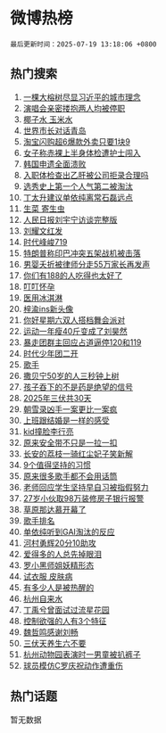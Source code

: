 # 微博热榜

`最后更新时间：2025-07-19 13:18:06 +0800`

## 热门搜索

1. [一棵大榕树尽显习近平的城市理念](https://m.weibo.cn/search?containerid=100103type%3D1%26t%3D10%26q%3D%23%E4%B8%80%E6%A3%B5%E5%A4%A7%E6%A6%95%E6%A0%91%E5%B0%BD%E6%98%BE%E4%B9%A0%E8%BF%91%E5%B9%B3%E7%9A%84%E5%9F%8E%E5%B8%82%E7%90%86%E5%BF%B5%23&stream_entry_id=51&isnewpage=1&extparam=seat%3D1%26stream_entry_id%3D51%26c_type%3D51%26pos%3D0%26cate%3D10103%26q%3D%2523%25E4%25B8%2580%25E6%25A3%25B5%25E5%25A4%25A7%25E6%25A6%2595%25E6%25A0%2591%25E5%25B0%25BD%25E6%2598%25BE%25E4%25B9%25A0%25E8%25BF%2591%25E5%25B9%25B3%25E7%259A%2584%25E5%259F%258E%25E5%25B8%2582%25E7%2590%2586%25E5%25BF%25B5%2523%26filter_type%3Drealtimehot%26dgr%3D0%26display_time%3D1752902284%26pre_seqid%3D1752902284917011858583)
1. [演唱会亲密搂抱两人均被停职](https://m.weibo.cn/search?containerid=100103type%3D1%26t%3D10%26q%3D%23%E6%BC%94%E5%94%B1%E4%BC%9A%E4%BA%B2%E5%AF%86%E6%90%82%E6%8A%B1%E4%B8%A4%E4%BA%BA%E5%9D%87%E8%A2%AB%E5%81%9C%E8%81%8C%23&stream_entry_id=31&isnewpage=1&extparam=seat%3D1%26stream_entry_id%3D31%26band_rank%3D1%26flag%3D2%26filter_type%3Drealtimehot%26c_type%3D31%26pos%3D0%26realpos%3D1%26cate%3D5001%26q%3D%2523%25E6%25BC%2594%25E5%2594%25B1%25E4%25BC%259A%25E4%25BA%25B2%25E5%25AF%2586%25E6%2590%2582%25E6%258A%25B1%25E4%25B8%25A4%25E4%25BA%25BA%25E5%259D%2587%25E8%25A2%25AB%25E5%2581%259C%25E8%2581%258C%2523%26lcate%3D5001%26dgr%3D0%26display_time%3D1752902284%26pre_seqid%3D1752902284917011858583)
1. [椰子水 玉米水](https://m.weibo.cn/search?containerid=100103type%3D1%26t%3D10%26q%3D%E6%A4%B0%E5%AD%90%E6%B0%B4+%E7%8E%89%E7%B1%B3%E6%B0%B4&stream_entry_id=31&isnewpage=1&extparam=seat%3D1%26stream_entry_id%3D31%26band_rank%3D2%26flag%3D2%26filter_type%3Drealtimehot%26c_type%3D31%26pos%3D1%26realpos%3D2%26cate%3D5001%26q%3D%25E6%25A4%25B0%25E5%25AD%2590%25E6%25B0%25B4%2520%25E7%258E%2589%25E7%25B1%25B3%25E6%25B0%25B4%26lcate%3D5001%26dgr%3D0%26display_time%3D1752902284%26pre_seqid%3D1752902284917011858583)
1. [世界市长对话青岛](https://m.weibo.cn/search?containerid=100103type%3D1%26t%3D10%26q%3D%23%E4%B8%96%E7%95%8C%E5%B8%82%E9%95%BF%E5%AF%B9%E8%AF%9D%E9%9D%92%E5%B2%9B%23&stream_entry_id=31&isnewpage=1&extparam=seat%3D1%26stream_entry_id%3D31%26band_rank%3D3%26flag%3D1%26filter_type%3Drealtimehot%26c_type%3D31%26pos%3D2%26realpos%3D3%26cate%3D5001%26q%3D%2523%25E4%25B8%2596%25E7%2595%258C%25E5%25B8%2582%25E9%2595%25BF%25E5%25AF%25B9%25E8%25AF%259D%25E9%259D%2592%25E5%25B2%259B%2523%26lcate%3D5001%26dgr%3D0%26display_time%3D1752902284%26pre_seqid%3D1752902284917011858583)
1. [淘宝闪购超6爆款外卖只要1块9](https://m.weibo.cn/search?containerid=100103type%3D1%26t%3D10%26q%3D%23%E6%B7%98%E5%AE%9D%E9%97%AA%E8%B4%AD%E8%B6%856%E7%88%86%E6%AC%BE%E5%A4%96%E5%8D%96%E5%8F%AA%E8%A6%811%E5%9D%979%23&stream_entry_id=31&isnewpage=1&extparam=seat%3D1%26adid%3D293960%26band_rank%3D4%26is_ad_pos%3D1%26filter_type%3Drealtimehot%26topic_ad%3D1%26c_type%3D31%26pos%3D3%26lcate%3D5001%26cate%3D5001%26q%3D%2523%25E6%25B7%2598%25E5%25AE%259D%25E9%2597%25AA%25E8%25B4%25AD%25E8%25B6%25856%25E7%2588%2586%25E6%25AC%25BE%25E5%25A4%2596%25E5%258D%2596%25E5%258F%25AA%25E8%25A6%25811%25E5%259D%25979%2523%26stream_entry_id%3D31%26dgr%3D0%26display_time%3D1752902284%26pre_seqid%3D1752902284917011858583)
1. [女子称赤裸上半身体检遭护士闯入](https://m.weibo.cn/search?containerid=100103type%3D1%26t%3D10%26q%3D%23%E5%A5%B3%E5%AD%90%E7%A7%B0%E8%B5%A4%E8%A3%B8%E4%B8%8A%E5%8D%8A%E8%BA%AB%E4%BD%93%E6%A3%80%E9%81%AD%E6%8A%A4%E5%A3%AB%E9%97%AF%E5%85%A5%23&stream_entry_id=31&isnewpage=1&extparam=seat%3D1%26stream_entry_id%3D31%26band_rank%3D4%26flag%3D2%26filter_type%3Drealtimehot%26c_type%3D31%26pos%3D4%26realpos%3D4%26cate%3D5001%26q%3D%2523%25E5%25A5%25B3%25E5%25AD%2590%25E7%25A7%25B0%25E8%25B5%25A4%25E8%25A3%25B8%25E4%25B8%258A%25E5%258D%258A%25E8%25BA%25AB%25E4%25BD%2593%25E6%25A3%2580%25E9%2581%25AD%25E6%258A%25A4%25E5%25A3%25AB%25E9%2597%25AF%25E5%2585%25A5%2523%26lcate%3D5001%26dgr%3D0%26display_time%3D1752902284%26pre_seqid%3D1752902284917011858583)
1. [韩国申遗全面溃败](https://m.weibo.cn/search?containerid=100103type%3D1%26t%3D10%26q%3D%E9%9F%A9%E5%9B%BD%E7%94%B3%E9%81%97%E5%85%A8%E9%9D%A2%E6%BA%83%E8%B4%A5&stream_entry_id=31&isnewpage=1&extparam=seat%3D1%26stream_entry_id%3D31%26band_rank%3D5%26flag%3D2%26filter_type%3Drealtimehot%26c_type%3D31%26pos%3D5%26realpos%3D5%26cate%3D5001%26q%3D%25E9%259F%25A9%25E5%259B%25BD%25E7%2594%25B3%25E9%2581%2597%25E5%2585%25A8%25E9%259D%25A2%25E6%25BA%2583%25E8%25B4%25A5%26lcate%3D5001%26dgr%3D0%26display_time%3D1752902284%26pre_seqid%3D1752902284917011858583)
1. [入职体检查出乙肝被公司拒录合理吗](https://m.weibo.cn/search?containerid=100103type%3D1%26t%3D10%26q%3D%23%E5%85%A5%E8%81%8C%E4%BD%93%E6%A3%80%E6%9F%A5%E5%87%BA%E4%B9%99%E8%82%9D%E8%A2%AB%E5%85%AC%E5%8F%B8%E6%8B%92%E5%BD%95%E5%90%88%E7%90%86%E5%90%97%23&stream_entry_id=31&isnewpage=1&extparam=seat%3D1%26stream_entry_id%3D31%26band_rank%3D6%26flag%3D1%26filter_type%3Drealtimehot%26c_type%3D31%26pos%3D6%26realpos%3D6%26cate%3D5001%26q%3D%2523%25E5%2585%25A5%25E8%2581%258C%25E4%25BD%2593%25E6%25A3%2580%25E6%259F%25A5%25E5%2587%25BA%25E4%25B9%2599%25E8%2582%259D%25E8%25A2%25AB%25E5%2585%25AC%25E5%258F%25B8%25E6%258B%2592%25E5%25BD%2595%25E5%2590%2588%25E7%2590%2586%25E5%2590%2597%2523%26lcate%3D5001%26dgr%3D0%26display_time%3D1752902284%26pre_seqid%3D1752902284917011858583)
1. [选秀史上第一个人气第二被淘汰](https://m.weibo.cn/search?containerid=100103type%3D1%26t%3D10%26q%3D%E9%80%89%E7%A7%80%E5%8F%B2%E4%B8%8A%E7%AC%AC%E4%B8%80%E4%B8%AA%E4%BA%BA%E6%B0%94%E7%AC%AC%E4%BA%8C%E8%A2%AB%E6%B7%98%E6%B1%B0&stream_entry_id=31&isnewpage=1&extparam=seat%3D1%26stream_entry_id%3D31%26band_rank%3D7%26flag%3D2%26filter_type%3Drealtimehot%26c_type%3D31%26pos%3D7%26realpos%3D7%26cate%3D5001%26q%3D%25E9%2580%2589%25E7%25A7%2580%25E5%258F%25B2%25E4%25B8%258A%25E7%25AC%25AC%25E4%25B8%2580%25E4%25B8%25AA%25E4%25BA%25BA%25E6%25B0%2594%25E7%25AC%25AC%25E4%25BA%258C%25E8%25A2%25AB%25E6%25B7%2598%25E6%25B1%25B0%26lcate%3D5001%26dgr%3D0%26display_time%3D1752902284%26pre_seqid%3D1752902284917011858583)
1. [丁太升建议单依纯离常石磊远点](https://m.weibo.cn/search?containerid=100103type%3D1%26t%3D10%26q%3D%23%E4%B8%81%E5%A4%AA%E5%8D%87%E5%BB%BA%E8%AE%AE%E5%8D%95%E4%BE%9D%E7%BA%AF%E7%A6%BB%E5%B8%B8%E7%9F%B3%E7%A3%8A%E8%BF%9C%E7%82%B9%23&stream_entry_id=31&isnewpage=1&extparam=seat%3D1%26stream_entry_id%3D31%26band_rank%3D8%26flag%3D2%26filter_type%3Drealtimehot%26c_type%3D31%26pos%3D8%26realpos%3D8%26cate%3D5001%26q%3D%2523%25E4%25B8%2581%25E5%25A4%25AA%25E5%258D%2587%25E5%25BB%25BA%25E8%25AE%25AE%25E5%258D%2595%25E4%25BE%259D%25E7%25BA%25AF%25E7%25A6%25BB%25E5%25B8%25B8%25E7%259F%25B3%25E7%25A3%258A%25E8%25BF%259C%25E7%2582%25B9%2523%26lcate%3D5001%26dgr%3D0%26display_time%3D1752902284%26pre_seqid%3D1752902284917011858583)
1. [生菜 寄生虫](https://m.weibo.cn/search?containerid=100103type%3D1%26t%3D10%26q%3D%E7%94%9F%E8%8F%9C+%E5%AF%84%E7%94%9F%E8%99%AB&stream_entry_id=31&isnewpage=1&extparam=seat%3D1%26stream_entry_id%3D31%26band_rank%3D9%26flag%3D0%26filter_type%3Drealtimehot%26c_type%3D31%26pos%3D9%26realpos%3D9%26cate%3D5001%26q%3D%25E7%2594%259F%25E8%258F%259C%2520%25E5%25AF%2584%25E7%2594%259F%25E8%2599%25AB%26lcate%3D5001%26dgr%3D0%26display_time%3D1752902284%26pre_seqid%3D1752902284917011858583)
1. [人民日报刘宇宁访谈完整版](https://m.weibo.cn/search?containerid=100103type%3D1%26t%3D10%26q%3D%23%E4%BA%BA%E6%B0%91%E6%97%A5%E6%8A%A5%E5%88%98%E5%AE%87%E5%AE%81%E8%AE%BF%E8%B0%88%E5%AE%8C%E6%95%B4%E7%89%88%23&stream_entry_id=31&isnewpage=1&extparam=seat%3D1%26stream_entry_id%3D31%26band_rank%3D10%26flag%3D1%26filter_type%3Drealtimehot%26c_type%3D31%26pos%3D10%26realpos%3D10%26cate%3D5001%26q%3D%2523%25E4%25BA%25BA%25E6%25B0%2591%25E6%2597%25A5%25E6%258A%25A5%25E5%2588%2598%25E5%25AE%2587%25E5%25AE%2581%25E8%25AE%25BF%25E8%25B0%2588%25E5%25AE%258C%25E6%2595%25B4%25E7%2589%2588%2523%26lcate%3D5001%26dgr%3D0%26display_time%3D1752902284%26pre_seqid%3D1752902284917011858583)
1. [刘耀文红发](https://m.weibo.cn/search?containerid=100103type%3D1%26t%3D10%26q%3D%E5%88%98%E8%80%80%E6%96%87%E7%BA%A2%E5%8F%91&stream_entry_id=31&isnewpage=1&extparam=seat%3D1%26stream_entry_id%3D31%26band_rank%3D11%26flag%3D1%26filter_type%3Drealtimehot%26c_type%3D31%26pos%3D11%26realpos%3D11%26cate%3D5001%26q%3D%25E5%2588%2598%25E8%2580%2580%25E6%2596%2587%25E7%25BA%25A2%25E5%258F%2591%26lcate%3D5001%26dgr%3D0%26display_time%3D1752902284%26pre_seqid%3D1752902284917011858583)
1. [时代峰峻719](https://m.weibo.cn/search?containerid=100103type%3D1%26t%3D10%26q%3D%23%E6%97%B6%E4%BB%A3%E5%B3%B0%E5%B3%BB719%23&stream_entry_id=31&isnewpage=1&extparam=seat%3D1%26stream_entry_id%3D31%26band_rank%3D12%26flag%3D1%26filter_type%3Drealtimehot%26c_type%3D31%26pos%3D12%26realpos%3D12%26cate%3D5001%26q%3D%2523%25E6%2597%25B6%25E4%25BB%25A3%25E5%25B3%25B0%25E5%25B3%25BB719%2523%26lcate%3D5001%26dgr%3D0%26display_time%3D1752902284%26pre_seqid%3D1752902284917011858583)
1. [特朗普称印巴冲突五架战机被击落](https://m.weibo.cn/search?containerid=100103type%3D1%26t%3D10%26q%3D%23%E7%89%B9%E6%9C%97%E6%99%AE%E7%A7%B0%E5%8D%B0%E5%B7%B4%E5%86%B2%E7%AA%81%E4%BA%94%E6%9E%B6%E6%88%98%E6%9C%BA%E8%A2%AB%E5%87%BB%E8%90%BD%23&stream_entry_id=31&isnewpage=1&extparam=seat%3D1%26stream_entry_id%3D31%26band_rank%3D13%26flag%3D0%26filter_type%3Drealtimehot%26c_type%3D31%26pos%3D13%26realpos%3D13%26cate%3D5001%26q%3D%2523%25E7%2589%25B9%25E6%259C%2597%25E6%2599%25AE%25E7%25A7%25B0%25E5%258D%25B0%25E5%25B7%25B4%25E5%2586%25B2%25E7%25AA%2581%25E4%25BA%2594%25E6%259E%25B6%25E6%2588%2598%25E6%259C%25BA%25E8%25A2%25AB%25E5%2587%25BB%25E8%2590%25BD%2523%26lcate%3D5001%26dgr%3D0%26display_time%3D1752902284%26pre_seqid%3D1752902284917011858583)
1. [男婴夭折被律师分走55万家长再发声](https://m.weibo.cn/search?containerid=100103type%3D1%26t%3D10%26q%3D%23%E7%94%B7%E5%A9%B4%E5%A4%AD%E6%8A%98%E8%A2%AB%E5%BE%8B%E5%B8%88%E5%88%86%E8%B5%B055%E4%B8%87%E5%AE%B6%E9%95%BF%E5%86%8D%E5%8F%91%E5%A3%B0%23&stream_entry_id=31&isnewpage=1&extparam=seat%3D1%26stream_entry_id%3D31%26band_rank%3D14%26flag%3D1%26filter_type%3Drealtimehot%26c_type%3D31%26pos%3D14%26realpos%3D14%26cate%3D5001%26q%3D%2523%25E7%2594%25B7%25E5%25A9%25B4%25E5%25A4%25AD%25E6%258A%2598%25E8%25A2%25AB%25E5%25BE%258B%25E5%25B8%2588%25E5%2588%2586%25E8%25B5%25B055%25E4%25B8%2587%25E5%25AE%25B6%25E9%2595%25BF%25E5%2586%258D%25E5%258F%2591%25E5%25A3%25B0%2523%26lcate%3D5001%26dgr%3D0%26display_time%3D1752902284%26pre_seqid%3D1752902284917011858583)
1. [你们有188的人吃得也太好了](https://m.weibo.cn/search?containerid=100103type%3D1%26t%3D10%26q%3D%23%E4%BD%A0%E4%BB%AC%E6%9C%89188%E7%9A%84%E4%BA%BA%E5%90%83%E5%BE%97%E4%B9%9F%E5%A4%AA%E5%A5%BD%E4%BA%86%23&stream_entry_id=31&isnewpage=1&extparam=seat%3D1%26adid%3D294122%26band_rank%3D15%26flag%3D1%26filter_type%3Drealtimehot%26lcate%3D5001%26c_type%3D31%26pos%3D15%26realpos%3D15%26cate%3D5001%26q%3D%2523%25E4%25BD%25A0%25E4%25BB%25AC%25E6%259C%2589188%25E7%259A%2584%25E4%25BA%25BA%25E5%2590%2583%25E5%25BE%2597%25E4%25B9%259F%25E5%25A4%25AA%25E5%25A5%25BD%25E4%25BA%2586%2523%26stream_entry_id%3D31%26dgr%3D0%26display_time%3D1752902284%26pre_seqid%3D1752902284917011858583)
1. [叮叮怀孕](https://m.weibo.cn/search?containerid=100103type%3D1%26t%3D10%26q%3D%23%E5%8F%AE%E5%8F%AE%E6%80%80%E5%AD%95%23&stream_entry_id=31&isnewpage=1&extparam=seat%3D1%26stream_entry_id%3D31%26band_rank%3D16%26flag%3D1%26filter_type%3Drealtimehot%26c_type%3D31%26pos%3D16%26realpos%3D16%26cate%3D5001%26q%3D%2523%25E5%258F%25AE%25E5%258F%25AE%25E6%2580%2580%25E5%25AD%2595%2523%26lcate%3D5001%26dgr%3D0%26display_time%3D1752902284%26pre_seqid%3D1752902284917011858583)
1. [医用冰淇淋](https://m.weibo.cn/search?containerid=100103type%3D1%26t%3D10%26q%3D%E5%8C%BB%E7%94%A8%E5%86%B0%E6%B7%87%E6%B7%8B&stream_entry_id=31&isnewpage=1&extparam=seat%3D1%26stream_entry_id%3D31%26band_rank%3D17%26flag%3D0%26filter_type%3Drealtimehot%26c_type%3D31%26pos%3D17%26realpos%3D17%26cate%3D5001%26q%3D%25E5%258C%25BB%25E7%2594%25A8%25E5%2586%25B0%25E6%25B7%2587%25E6%25B7%258B%26lcate%3D5001%26dgr%3D0%26display_time%3D1752902284%26pre_seqid%3D1752902284917011858583)
1. [梓渝ins新头像](https://m.weibo.cn/search?containerid=100103type%3D1%26t%3D10%26q%3D%23%E6%A2%93%E6%B8%9Dins%E6%96%B0%E5%A4%B4%E5%83%8F%23&stream_entry_id=31&isnewpage=1&extparam=seat%3D1%26stream_entry_id%3D31%26band_rank%3D18%26flag%3D0%26filter_type%3Drealtimehot%26c_type%3D31%26pos%3D18%26realpos%3D18%26cate%3D5001%26q%3D%2523%25E6%25A2%2593%25E6%25B8%259Dins%25E6%2596%25B0%25E5%25A4%25B4%25E5%2583%258F%2523%26lcate%3D5001%26dgr%3D0%26display_time%3D1752902284%26pre_seqid%3D1752902284917011858583)
1. [你好星期六双人搭档舞会派对](https://m.weibo.cn/search?containerid=100103type%3D1%26t%3D10%26q%3D%E4%BD%A0%E5%A5%BD%E6%98%9F%E6%9C%9F%E5%85%AD%E5%8F%8C%E4%BA%BA%E6%90%AD%E6%A1%A3%E8%88%9E%E4%BC%9A%E6%B4%BE%E5%AF%B9&stream_entry_id=31&isnewpage=1&extparam=seat%3D1%26stream_entry_id%3D31%26band_rank%3D19%26flag%3D0%26filter_type%3Drealtimehot%26c_type%3D31%26pos%3D19%26realpos%3D19%26cate%3D5001%26q%3D%25E4%25BD%25A0%25E5%25A5%25BD%25E6%2598%259F%25E6%259C%259F%25E5%2585%25AD%25E5%258F%258C%25E4%25BA%25BA%25E6%2590%25AD%25E6%25A1%25A3%25E8%2588%259E%25E4%25BC%259A%25E6%25B4%25BE%25E5%25AF%25B9%26lcate%3D5001%26dgr%3D0%26display_time%3D1752902284%26pre_seqid%3D1752902284917011858583)
1. [运动一年瘦40斤变成了刘昊然](https://m.weibo.cn/search?containerid=100103type%3D1%26t%3D10%26q%3D%E8%BF%90%E5%8A%A8%E4%B8%80%E5%B9%B4%E7%98%A640%E6%96%A4%E5%8F%98%E6%88%90%E4%BA%86%E5%88%98%E6%98%8A%E7%84%B6&stream_entry_id=31&isnewpage=1&extparam=seat%3D1%26stream_entry_id%3D31%26band_rank%3D20%26flag%3D1%26filter_type%3Drealtimehot%26c_type%3D31%26pos%3D20%26realpos%3D20%26cate%3D5001%26q%3D%25E8%25BF%2590%25E5%258A%25A8%25E4%25B8%2580%25E5%25B9%25B4%25E7%2598%25A640%25E6%2596%25A4%25E5%258F%2598%25E6%2588%2590%25E4%25BA%2586%25E5%2588%2598%25E6%2598%258A%25E7%2584%25B6%26lcate%3D5001%26dgr%3D0%26display_time%3D1752902284%26pre_seqid%3D1752902284917011858583)
1. [暴走团群主回应占道逼停120和119](https://m.weibo.cn/search?containerid=100103type%3D1%26t%3D10%26q%3D%23%E6%9A%B4%E8%B5%B0%E5%9B%A2%E7%BE%A4%E4%B8%BB%E5%9B%9E%E5%BA%94%E5%8D%A0%E9%81%93%E9%80%BC%E5%81%9C120%E5%92%8C119%23&stream_entry_id=31&isnewpage=1&extparam=seat%3D1%26stream_entry_id%3D31%26band_rank%3D21%26flag%3D0%26filter_type%3Drealtimehot%26c_type%3D31%26pos%3D21%26realpos%3D21%26cate%3D5001%26q%3D%2523%25E6%259A%25B4%25E8%25B5%25B0%25E5%259B%25A2%25E7%25BE%25A4%25E4%25B8%25BB%25E5%259B%259E%25E5%25BA%2594%25E5%258D%25A0%25E9%2581%2593%25E9%2580%25BC%25E5%2581%259C120%25E5%2592%258C119%2523%26lcate%3D5001%26dgr%3D0%26display_time%3D1752902284%26pre_seqid%3D1752902284917011858583)
1. [时代少年团二开](https://m.weibo.cn/search?containerid=100103type%3D1%26t%3D10%26q%3D%E6%97%B6%E4%BB%A3%E5%B0%91%E5%B9%B4%E5%9B%A2%E4%BA%8C%E5%BC%80&stream_entry_id=31&isnewpage=1&extparam=seat%3D1%26stream_entry_id%3D31%26band_rank%3D22%26flag%3D1%26filter_type%3Drealtimehot%26c_type%3D31%26pos%3D22%26realpos%3D22%26cate%3D5001%26q%3D%25E6%2597%25B6%25E4%25BB%25A3%25E5%25B0%2591%25E5%25B9%25B4%25E5%259B%25A2%25E4%25BA%258C%25E5%25BC%2580%26lcate%3D5001%26dgr%3D0%26display_time%3D1752902284%26pre_seqid%3D1752902284917011858583)
1. [歌手](https://m.weibo.cn/search?containerid=100103type%3D1%26t%3D10%26q%3D%E6%AD%8C%E6%89%8B&stream_entry_id=31&isnewpage=1&extparam=seat%3D1%26stream_entry_id%3D31%26band_rank%3D23%26flag%3D1%26filter_type%3Drealtimehot%26c_type%3D31%26pos%3D23%26realpos%3D23%26cate%3D5001%26q%3D%25E6%25AD%258C%25E6%2589%258B%26lcate%3D5001%26dgr%3D0%26display_time%3D1752902284%26pre_seqid%3D1752902284917011858583)
1. [撒贝宁50岁的人三秒钟上树](https://m.weibo.cn/search?containerid=100103type%3D1%26t%3D10%26q%3D%E6%92%92%E8%B4%9D%E5%AE%8150%E5%B2%81%E7%9A%84%E4%BA%BA%E4%B8%89%E7%A7%92%E9%92%9F%E4%B8%8A%E6%A0%91&stream_entry_id=31&isnewpage=1&extparam=seat%3D1%26stream_entry_id%3D31%26band_rank%3D24%26flag%3D0%26filter_type%3Drealtimehot%26c_type%3D31%26pos%3D24%26realpos%3D24%26cate%3D5001%26q%3D%25E6%2592%2592%25E8%25B4%259D%25E5%25AE%258150%25E5%25B2%2581%25E7%259A%2584%25E4%25BA%25BA%25E4%25B8%2589%25E7%25A7%2592%25E9%2592%259F%25E4%25B8%258A%25E6%25A0%2591%26lcate%3D5001%26dgr%3D0%26display_time%3D1752902284%26pre_seqid%3D1752902284917011858583)
1. [孩子吞下的不是药是绝望的信号](https://m.weibo.cn/search?containerid=100103type%3D1%26t%3D10%26q%3D%E5%AD%A9%E5%AD%90%E5%90%9E%E4%B8%8B%E7%9A%84%E4%B8%8D%E6%98%AF%E8%8D%AF%E6%98%AF%E7%BB%9D%E6%9C%9B%E7%9A%84%E4%BF%A1%E5%8F%B7&stream_entry_id=31&isnewpage=1&extparam=seat%3D1%26stream_entry_id%3D31%26band_rank%3D25%26flag%3D0%26filter_type%3Drealtimehot%26c_type%3D31%26pos%3D25%26realpos%3D25%26cate%3D5001%26q%3D%25E5%25AD%25A9%25E5%25AD%2590%25E5%2590%259E%25E4%25B8%258B%25E7%259A%2584%25E4%25B8%258D%25E6%2598%25AF%25E8%258D%25AF%25E6%2598%25AF%25E7%25BB%259D%25E6%259C%259B%25E7%259A%2584%25E4%25BF%25A1%25E5%258F%25B7%26lcate%3D5001%26dgr%3D0%26display_time%3D1752902284%26pre_seqid%3D1752902284917011858583)
1. [2025年三伏共30天](https://m.weibo.cn/search?containerid=100103type%3D1%26t%3D10%26q%3D%232025%E5%B9%B4%E4%B8%89%E4%BC%8F%E5%85%B130%E5%A4%A9%23&stream_entry_id=31&isnewpage=1&extparam=seat%3D1%26stream_entry_id%3D31%26band_rank%3D26%26flag%3D0%26filter_type%3Drealtimehot%26c_type%3D31%26pos%3D26%26realpos%3D26%26cate%3D5001%26q%3D%25232025%25E5%25B9%25B4%25E4%25B8%2589%25E4%25BC%258F%25E5%2585%25B130%25E5%25A4%25A9%2523%26lcate%3D5001%26dgr%3D0%26display_time%3D1752902284%26pre_seqid%3D1752902284917011858583)
1. [朝雪录凶手一案更比一案疯](https://m.weibo.cn/search?containerid=100103type%3D1%26t%3D10%26q%3D%E6%9C%9D%E9%9B%AA%E5%BD%95%E5%87%B6%E6%89%8B%E4%B8%80%E6%A1%88%E6%9B%B4%E6%AF%94%E4%B8%80%E6%A1%88%E7%96%AF&stream_entry_id=31&isnewpage=1&extparam=seat%3D1%26stream_entry_id%3D31%26band_rank%3D27%26flag%3D1%26filter_type%3Drealtimehot%26c_type%3D31%26pos%3D27%26realpos%3D27%26cate%3D5001%26q%3D%25E6%259C%259D%25E9%259B%25AA%25E5%25BD%2595%25E5%2587%25B6%25E6%2589%258B%25E4%25B8%2580%25E6%25A1%2588%25E6%259B%25B4%25E6%25AF%2594%25E4%25B8%2580%25E6%25A1%2588%25E7%2596%25AF%26lcate%3D5001%26dgr%3D0%26display_time%3D1752902284%26pre_seqid%3D1752902284917011858583)
1. [上班跟结婚是一样的感受](https://m.weibo.cn/search?containerid=100103type%3D1%26t%3D10%26q%3D%E4%B8%8A%E7%8F%AD%E8%B7%9F%E7%BB%93%E5%A9%9A%E6%98%AF%E4%B8%80%E6%A0%B7%E7%9A%84%E6%84%9F%E5%8F%97&stream_entry_id=31&isnewpage=1&extparam=seat%3D1%26stream_entry_id%3D31%26band_rank%3D28%26flag%3D1%26filter_type%3Drealtimehot%26c_type%3D31%26pos%3D28%26realpos%3D28%26cate%3D5001%26q%3D%25E4%25B8%258A%25E7%258F%25AD%25E8%25B7%259F%25E7%25BB%2593%25E5%25A9%259A%25E6%2598%25AF%25E4%25B8%2580%25E6%25A0%25B7%25E7%259A%2584%25E6%2584%259F%25E5%258F%2597%26lcate%3D5001%26dgr%3D0%26display_time%3D1752902284%26pre_seqid%3D1752902284917011858583)
1. [kid撞脸李行亮](https://m.weibo.cn/search?containerid=100103type%3D1%26t%3D10%26q%3Dkid%E6%92%9E%E8%84%B8%E6%9D%8E%E8%A1%8C%E4%BA%AE&stream_entry_id=31&isnewpage=1&extparam=seat%3D1%26stream_entry_id%3D31%26band_rank%3D29%26flag%3D1%26filter_type%3Drealtimehot%26c_type%3D31%26pos%3D29%26realpos%3D29%26cate%3D5001%26q%3Dkid%25E6%2592%259E%25E8%2584%25B8%25E6%259D%258E%25E8%25A1%258C%25E4%25BA%25AE%26lcate%3D5001%26dgr%3D0%26display_time%3D1752902284%26pre_seqid%3D1752902284917011858583)
1. [原来安全带不只是一拉一扣](https://m.weibo.cn/search?containerid=100103type%3D1%26t%3D10%26q%3D%23%E5%8E%9F%E6%9D%A5%E5%AE%89%E5%85%A8%E5%B8%A6%E4%B8%8D%E5%8F%AA%E6%98%AF%E4%B8%80%E6%8B%89%E4%B8%80%E6%89%A3%23&stream_entry_id=31&isnewpage=1&extparam=seat%3D1%26stream_entry_id%3D31%26band_rank%3D30%26flag%3D1%26filter_type%3Drealtimehot%26c_type%3D31%26pos%3D30%26realpos%3D30%26cate%3D5001%26q%3D%2523%25E5%258E%259F%25E6%259D%25A5%25E5%25AE%2589%25E5%2585%25A8%25E5%25B8%25A6%25E4%25B8%258D%25E5%258F%25AA%25E6%2598%25AF%25E4%25B8%2580%25E6%258B%2589%25E4%25B8%2580%25E6%2589%25A3%2523%26lcate%3D5001%26dgr%3D0%26display_time%3D1752902284%26pre_seqid%3D1752902284917011858583)
1. [长安的荔枝一骑红尘妃子笑新解](https://m.weibo.cn/search?containerid=100103type%3D1%26t%3D10%26q%3D%E9%95%BF%E5%AE%89%E7%9A%84%E8%8D%94%E6%9E%9D%E4%B8%80%E9%AA%91%E7%BA%A2%E5%B0%98%E5%A6%83%E5%AD%90%E7%AC%91%E6%96%B0%E8%A7%A3&stream_entry_id=31&isnewpage=1&extparam=seat%3D1%26stream_entry_id%3D31%26band_rank%3D31%26flag%3D1%26filter_type%3Drealtimehot%26c_type%3D31%26pos%3D31%26realpos%3D31%26cate%3D5001%26q%3D%25E9%2595%25BF%25E5%25AE%2589%25E7%259A%2584%25E8%258D%2594%25E6%259E%259D%25E4%25B8%2580%25E9%25AA%2591%25E7%25BA%25A2%25E5%25B0%2598%25E5%25A6%2583%25E5%25AD%2590%25E7%25AC%2591%25E6%2596%25B0%25E8%25A7%25A3%26lcate%3D5001%26dgr%3D0%26display_time%3D1752902284%26pre_seqid%3D1752902284917011858583)
1. [9个值得坚持的习惯](https://m.weibo.cn/search?containerid=100103type%3D1%26t%3D10%26q%3D%239%E4%B8%AA%E5%80%BC%E5%BE%97%E5%9D%9A%E6%8C%81%E7%9A%84%E4%B9%A0%E6%83%AF%23&stream_entry_id=31&isnewpage=1&extparam=seat%3D1%26stream_entry_id%3D31%26band_rank%3D32%26flag%3D1%26filter_type%3Drealtimehot%26c_type%3D31%26pos%3D32%26realpos%3D32%26cate%3D5001%26q%3D%25239%25E4%25B8%25AA%25E5%2580%25BC%25E5%25BE%2597%25E5%259D%259A%25E6%258C%2581%25E7%259A%2584%25E4%25B9%25A0%25E6%2583%25AF%2523%26lcate%3D5001%26dgr%3D0%26display_time%3D1752902284%26pre_seqid%3D1752902284917011858583)
1. [原来很多歌手都不会用话筒](https://m.weibo.cn/search?containerid=100103type%3D1%26t%3D10%26q%3D%E5%8E%9F%E6%9D%A5%E5%BE%88%E5%A4%9A%E6%AD%8C%E6%89%8B%E9%83%BD%E4%B8%8D%E4%BC%9A%E7%94%A8%E8%AF%9D%E7%AD%92&stream_entry_id=31&isnewpage=1&extparam=seat%3D1%26stream_entry_id%3D31%26band_rank%3D33%26flag%3D1%26filter_type%3Drealtimehot%26c_type%3D31%26pos%3D33%26realpos%3D33%26cate%3D5001%26q%3D%25E5%258E%259F%25E6%259D%25A5%25E5%25BE%2588%25E5%25A4%259A%25E6%25AD%258C%25E6%2589%258B%25E9%2583%25BD%25E4%25B8%258D%25E4%25BC%259A%25E7%2594%25A8%25E8%25AF%259D%25E7%25AD%2592%26lcate%3D5001%26dgr%3D0%26display_time%3D1752902284%26pre_seqid%3D1752902284917011858583)
1. [老师回应学生坚持早自习被指假努力](https://m.weibo.cn/search?containerid=100103type%3D1%26t%3D10%26q%3D%23%E8%80%81%E5%B8%88%E5%9B%9E%E5%BA%94%E5%AD%A6%E7%94%9F%E5%9D%9A%E6%8C%81%E6%97%A9%E8%87%AA%E4%B9%A0%E8%A2%AB%E6%8C%87%E5%81%87%E5%8A%AA%E5%8A%9B%23&stream_entry_id=31&isnewpage=1&extparam=seat%3D1%26stream_entry_id%3D31%26band_rank%3D34%26flag%3D1%26filter_type%3Drealtimehot%26c_type%3D31%26pos%3D34%26realpos%3D34%26cate%3D5001%26q%3D%2523%25E8%2580%2581%25E5%25B8%2588%25E5%259B%259E%25E5%25BA%2594%25E5%25AD%25A6%25E7%2594%259F%25E5%259D%259A%25E6%258C%2581%25E6%2597%25A9%25E8%2587%25AA%25E4%25B9%25A0%25E8%25A2%25AB%25E6%258C%2587%25E5%2581%2587%25E5%258A%25AA%25E5%258A%259B%2523%26lcate%3D5001%26dgr%3D0%26display_time%3D1752902284%26pre_seqid%3D1752902284917011858583)
1. [27岁小伙取98万装修房子银行报警](https://m.weibo.cn/search?containerid=100103type%3D1%26t%3D10%26q%3D%2327%E5%B2%81%E5%B0%8F%E4%BC%99%E5%8F%9698%E4%B8%87%E8%A3%85%E4%BF%AE%E6%88%BF%E5%AD%90%E9%93%B6%E8%A1%8C%E6%8A%A5%E8%AD%A6%23&stream_entry_id=31&isnewpage=1&extparam=seat%3D1%26stream_entry_id%3D31%26band_rank%3D35%26flag%3D0%26filter_type%3Drealtimehot%26c_type%3D31%26pos%3D35%26realpos%3D35%26cate%3D5001%26q%3D%252327%25E5%25B2%2581%25E5%25B0%258F%25E4%25BC%2599%25E5%258F%259698%25E4%25B8%2587%25E8%25A3%2585%25E4%25BF%25AE%25E6%2588%25BF%25E5%25AD%2590%25E9%2593%25B6%25E8%25A1%258C%25E6%258A%25A5%25E8%25AD%25A6%2523%26lcate%3D5001%26dgr%3D0%26display_time%3D1752902284%26pre_seqid%3D1752902284917011858583)
1. [草原那达慕开幕了](https://m.weibo.cn/search?containerid=100103type%3D1%26t%3D10%26q%3D%23%E8%8D%89%E5%8E%9F%E9%82%A3%E8%BE%BE%E6%85%95%E5%BC%80%E5%B9%95%E4%BA%86%23&stream_entry_id=31&isnewpage=1&extparam=seat%3D1%26stream_entry_id%3D31%26band_rank%3D36%26flag%3D1%26filter_type%3Drealtimehot%26c_type%3D31%26pos%3D36%26realpos%3D36%26cate%3D5001%26q%3D%2523%25E8%258D%2589%25E5%258E%259F%25E9%2582%25A3%25E8%25BE%25BE%25E6%2585%2595%25E5%25BC%2580%25E5%25B9%2595%25E4%25BA%2586%2523%26lcate%3D5001%26dgr%3D0%26display_time%3D1752902284%26pre_seqid%3D1752902284917011858583)
1. [歌手排名](https://m.weibo.cn/search?containerid=100103type%3D1%26t%3D10%26q%3D%E6%AD%8C%E6%89%8B%E6%8E%92%E5%90%8D&stream_entry_id=31&isnewpage=1&extparam=seat%3D1%26stream_entry_id%3D31%26band_rank%3D37%26flag%3D0%26filter_type%3Drealtimehot%26c_type%3D31%26pos%3D37%26realpos%3D37%26cate%3D5001%26q%3D%25E6%25AD%258C%25E6%2589%258B%25E6%258E%2592%25E5%2590%258D%26lcate%3D5001%26dgr%3D0%26display_time%3D1752902284%26pre_seqid%3D1752902284917011858583)
1. [单依纯听到GAI淘汰的反应](https://m.weibo.cn/search?containerid=100103type%3D1%26t%3D10%26q%3D%23%E5%8D%95%E4%BE%9D%E7%BA%AF%E5%90%AC%E5%88%B0GAI%E6%B7%98%E6%B1%B0%E7%9A%84%E5%8F%8D%E5%BA%94%23&stream_entry_id=31&isnewpage=1&extparam=seat%3D1%26stream_entry_id%3D31%26band_rank%3D38%26flag%3D0%26filter_type%3Drealtimehot%26c_type%3D31%26pos%3D38%26realpos%3D38%26cate%3D5001%26q%3D%2523%25E5%258D%2595%25E4%25BE%259D%25E7%25BA%25AF%25E5%2590%25AC%25E5%2588%25B0GAI%25E6%25B7%2598%25E6%25B1%25B0%25E7%259A%2584%25E5%258F%258D%25E5%25BA%2594%2523%26lcate%3D5001%26dgr%3D0%26display_time%3D1752902284%26pre_seqid%3D1752902284917011858583)
1. [河村勇辉20分10助攻](https://m.weibo.cn/search?containerid=100103type%3D1%26t%3D10%26q%3D%23%E6%B2%B3%E6%9D%91%E5%8B%87%E8%BE%8920%E5%88%8610%E5%8A%A9%E6%94%BB%23&stream_entry_id=31&isnewpage=1&extparam=seat%3D1%26stream_entry_id%3D31%26band_rank%3D39%26flag%3D1%26filter_type%3Drealtimehot%26c_type%3D31%26pos%3D39%26realpos%3D39%26cate%3D5001%26q%3D%2523%25E6%25B2%25B3%25E6%259D%2591%25E5%258B%2587%25E8%25BE%258920%25E5%2588%258610%25E5%258A%25A9%25E6%2594%25BB%2523%26lcate%3D5001%26dgr%3D0%26display_time%3D1752902284%26pre_seqid%3D1752902284917011858583)
1. [爱得多的人总先掉眼泪](https://m.weibo.cn/search?containerid=100103type%3D1%26t%3D10%26q%3D%E7%88%B1%E5%BE%97%E5%A4%9A%E7%9A%84%E4%BA%BA%E6%80%BB%E5%85%88%E6%8E%89%E7%9C%BC%E6%B3%AA&stream_entry_id=31&isnewpage=1&extparam=seat%3D1%26stream_entry_id%3D31%26band_rank%3D40%26flag%3D1%26filter_type%3Drealtimehot%26c_type%3D31%26pos%3D40%26realpos%3D40%26cate%3D5001%26q%3D%25E7%2588%25B1%25E5%25BE%2597%25E5%25A4%259A%25E7%259A%2584%25E4%25BA%25BA%25E6%2580%25BB%25E5%2585%2588%25E6%258E%2589%25E7%259C%25BC%25E6%25B3%25AA%26lcate%3D5001%26dgr%3D0%26display_time%3D1752902284%26pre_seqid%3D1752902284917011858583)
1. [罗小黑师姐妖精形态](https://m.weibo.cn/search?containerid=100103type%3D1%26t%3D10%26q%3D%E7%BD%97%E5%B0%8F%E9%BB%91%E5%B8%88%E5%A7%90%E5%A6%96%E7%B2%BE%E5%BD%A2%E6%80%81&stream_entry_id=31&isnewpage=1&extparam=seat%3D1%26stream_entry_id%3D31%26band_rank%3D41%26flag%3D1%26filter_type%3Drealtimehot%26c_type%3D31%26pos%3D41%26realpos%3D41%26cate%3D5001%26q%3D%25E7%25BD%2597%25E5%25B0%258F%25E9%25BB%2591%25E5%25B8%2588%25E5%25A7%2590%25E5%25A6%2596%25E7%25B2%25BE%25E5%25BD%25A2%25E6%2580%2581%26lcate%3D5001%26dgr%3D0%26display_time%3D1752902284%26pre_seqid%3D1752902284917011858583)
1. [试衣服 皮肤病](https://m.weibo.cn/search?containerid=100103type%3D1%26t%3D10%26q%3D%E8%AF%95%E8%A1%A3%E6%9C%8D+%E7%9A%AE%E8%82%A4%E7%97%85&stream_entry_id=31&isnewpage=1&extparam=seat%3D1%26stream_entry_id%3D31%26band_rank%3D42%26flag%3D1%26filter_type%3Drealtimehot%26c_type%3D31%26pos%3D42%26realpos%3D42%26cate%3D5001%26q%3D%25E8%25AF%2595%25E8%25A1%25A3%25E6%259C%258D%2520%25E7%259A%25AE%25E8%2582%25A4%25E7%2597%2585%26lcate%3D5001%26dgr%3D0%26display_time%3D1752902284%26pre_seqid%3D1752902284917011858583)
1. [有多少人是被热醒的](https://m.weibo.cn/search?containerid=100103type%3D1%26t%3D10%26q%3D%23%E6%9C%89%E5%A4%9A%E5%B0%91%E4%BA%BA%E6%98%AF%E8%A2%AB%E7%83%AD%E9%86%92%E7%9A%84%23&stream_entry_id=31&isnewpage=1&extparam=seat%3D1%26stream_entry_id%3D31%26band_rank%3D43%26flag%3D0%26filter_type%3Drealtimehot%26c_type%3D31%26pos%3D43%26realpos%3D43%26cate%3D5001%26q%3D%2523%25E6%259C%2589%25E5%25A4%259A%25E5%25B0%2591%25E4%25BA%25BA%25E6%2598%25AF%25E8%25A2%25AB%25E7%2583%25AD%25E9%2586%2592%25E7%259A%2584%2523%26lcate%3D5001%26dgr%3D0%26display_time%3D1752902284%26pre_seqid%3D1752902284917011858583)
1. [杭州自来水](https://m.weibo.cn/search?containerid=100103type%3D1%26t%3D10%26q%3D%E6%9D%AD%E5%B7%9E%E8%87%AA%E6%9D%A5%E6%B0%B4&stream_entry_id=31&isnewpage=1&extparam=seat%3D1%26stream_entry_id%3D31%26band_rank%3D44%26flag%3D0%26filter_type%3Drealtimehot%26c_type%3D31%26pos%3D44%26realpos%3D44%26cate%3D5001%26q%3D%25E6%259D%25AD%25E5%25B7%259E%25E8%2587%25AA%25E6%259D%25A5%25E6%25B0%25B4%26lcate%3D5001%26dgr%3D0%26display_time%3D1752902284%26pre_seqid%3D1752902284917011858583)
1. [丁禹兮曾面试过流星花园](https://m.weibo.cn/search?containerid=100103type%3D1%26t%3D10%26q%3D%23%E4%B8%81%E7%A6%B9%E5%85%AE%E6%9B%BE%E9%9D%A2%E8%AF%95%E8%BF%87%E6%B5%81%E6%98%9F%E8%8A%B1%E5%9B%AD%23&stream_entry_id=31&isnewpage=1&extparam=seat%3D1%26stream_entry_id%3D31%26band_rank%3D45%26flag%3D0%26filter_type%3Drealtimehot%26c_type%3D31%26pos%3D45%26realpos%3D45%26cate%3D5001%26q%3D%2523%25E4%25B8%2581%25E7%25A6%25B9%25E5%2585%25AE%25E6%259B%25BE%25E9%259D%25A2%25E8%25AF%2595%25E8%25BF%2587%25E6%25B5%2581%25E6%2598%259F%25E8%258A%25B1%25E5%259B%25AD%2523%26lcate%3D5001%26dgr%3D0%26display_time%3D1752902284%26pre_seqid%3D1752902284917011858583)
1. [控制欲强的人有3个特征](https://m.weibo.cn/search?containerid=100103type%3D1%26t%3D10%26q%3D%23%E6%8E%A7%E5%88%B6%E6%AC%B2%E5%BC%BA%E7%9A%84%E4%BA%BA%E6%9C%893%E4%B8%AA%E7%89%B9%E5%BE%81%23&stream_entry_id=31&isnewpage=1&extparam=seat%3D1%26stream_entry_id%3D31%26band_rank%3D46%26flag%3D0%26filter_type%3Drealtimehot%26c_type%3D31%26pos%3D46%26realpos%3D46%26cate%3D5001%26q%3D%2523%25E6%258E%25A7%25E5%2588%25B6%25E6%25AC%25B2%25E5%25BC%25BA%25E7%259A%2584%25E4%25BA%25BA%25E6%259C%25893%25E4%25B8%25AA%25E7%2589%25B9%25E5%25BE%2581%2523%26lcate%3D5001%26dgr%3D0%26display_time%3D1752902284%26pre_seqid%3D1752902284917011858583)
1. [魏哲鸣感谢刘畅](https://m.weibo.cn/search?containerid=100103type%3D1%26t%3D10%26q%3D%23%E9%AD%8F%E5%93%B2%E9%B8%A3%E6%84%9F%E8%B0%A2%E5%88%98%E7%95%85%23&stream_entry_id=31&isnewpage=1&extparam=seat%3D1%26stream_entry_id%3D31%26band_rank%3D47%26flag%3D1%26filter_type%3Drealtimehot%26c_type%3D31%26pos%3D47%26realpos%3D47%26cate%3D5001%26q%3D%2523%25E9%25AD%258F%25E5%2593%25B2%25E9%25B8%25A3%25E6%2584%259F%25E8%25B0%25A2%25E5%2588%2598%25E7%2595%2585%2523%26lcate%3D5001%26dgr%3D0%26display_time%3D1752902284%26pre_seqid%3D1752902284917011858583)
1. [三伏天养生六不要](https://m.weibo.cn/search?containerid=100103type%3D1%26t%3D10%26q%3D%23%E4%B8%89%E4%BC%8F%E5%A4%A9%E5%85%BB%E7%94%9F%E5%85%AD%E4%B8%8D%E8%A6%81%23&stream_entry_id=31&isnewpage=1&extparam=seat%3D1%26stream_entry_id%3D31%26band_rank%3D48%26flag%3D1%26filter_type%3Drealtimehot%26c_type%3D31%26pos%3D48%26realpos%3D48%26cate%3D5001%26q%3D%2523%25E4%25B8%2589%25E4%25BC%258F%25E5%25A4%25A9%25E5%2585%25BB%25E7%2594%259F%25E5%2585%25AD%25E4%25B8%258D%25E8%25A6%2581%2523%26lcate%3D5001%26dgr%3D0%26display_time%3D1752902284%26pre_seqid%3D1752902284917011858583)
1. [杭州动物园表演时一男童被扒裤子](https://m.weibo.cn/search?containerid=100103type%3D1%26t%3D10%26q%3D%23%E6%9D%AD%E5%B7%9E%E5%8A%A8%E7%89%A9%E5%9B%AD%E8%A1%A8%E6%BC%94%E6%97%B6%E4%B8%80%E7%94%B7%E7%AB%A5%E8%A2%AB%E6%89%92%E8%A3%A4%E5%AD%90%23&stream_entry_id=31&isnewpage=1&extparam=seat%3D1%26stream_entry_id%3D31%26band_rank%3D49%26flag%3D0%26filter_type%3Drealtimehot%26c_type%3D31%26pos%3D49%26realpos%3D49%26cate%3D5001%26q%3D%2523%25E6%259D%25AD%25E5%25B7%259E%25E5%258A%25A8%25E7%2589%25A9%25E5%259B%25AD%25E8%25A1%25A8%25E6%25BC%2594%25E6%2597%25B6%25E4%25B8%2580%25E7%2594%25B7%25E7%25AB%25A5%25E8%25A2%25AB%25E6%2589%2592%25E8%25A3%25A4%25E5%25AD%2590%2523%26lcate%3D5001%26dgr%3D0%26display_time%3D1752902284%26pre_seqid%3D1752902284917011858583)
1. [球员模仿C罗庆祝动作遭重伤](https://m.weibo.cn/search?containerid=100103type%3D1%26t%3D10%26q%3D%23%E7%90%83%E5%91%98%E6%A8%A1%E4%BB%BFC%E7%BD%97%E5%BA%86%E7%A5%9D%E5%8A%A8%E4%BD%9C%E9%81%AD%E9%87%8D%E4%BC%A4%23&stream_entry_id=31&isnewpage=1&extparam=seat%3D1%26stream_entry_id%3D31%26band_rank%3D50%26flag%3D1%26filter_type%3Drealtimehot%26c_type%3D31%26pos%3D50%26realpos%3D50%26cate%3D5001%26q%3D%2523%25E7%2590%2583%25E5%2591%2598%25E6%25A8%25A1%25E4%25BB%25BFC%25E7%25BD%2597%25E5%25BA%2586%25E7%25A5%259D%25E5%258A%25A8%25E4%25BD%259C%25E9%2581%25AD%25E9%2587%258D%25E4%25BC%25A4%2523%26lcate%3D5001%26dgr%3D0%26display_time%3D1752902284%26pre_seqid%3D1752902284917011858583)

## 热门话题

暂无数据
